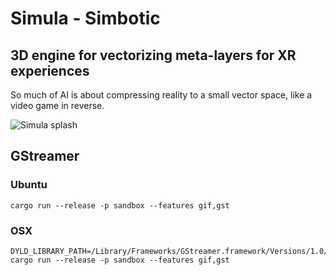 # Simula - Simbotic

## 3D engine for vectorizing meta-layers for XR experiences
So much of AI is about compressing reality to a small vector space, like a video game in reverse.

![Simula splash](docs/splash.png)






## GStreamer

### Ubuntu
```
cargo run --release -p sandbox --features gif,gst
```

### OSX
```
DYLD_LIBRARY_PATH=/Library/Frameworks/GStreamer.framework/Versions/1.0/lib cargo run --release -p sandbox --features gif,gst
```